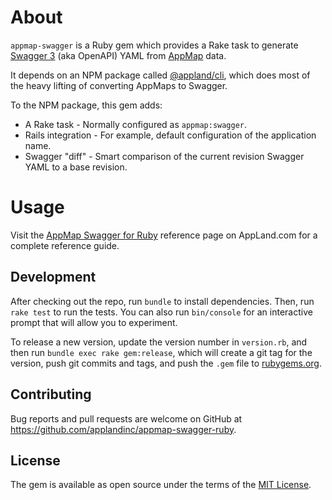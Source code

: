# About

`appmap-swagger` is a Ruby gem which provides a Rake task to generate [Swagger 3](https://swagger.io/specification/) (aka OpenAPI) YAML from [AppMap](https://github.com/applandinc/appmap-ruby) data.

It depends on an NPM package called [@appland/cli](https://www.npmjs.com/package/@appland/cli), which does most of the heavy lifting of converting AppMaps to Swagger.

To the NPM package, this gem adds:

* A Rake task - Normally configured as `appmap:swagger`.
* Rails integration - For example, default configuration of the application name.
* Swagger "diff" - Smart comparison of the current revision Swagger YAML to a base revision.

# Usage

Visit the [AppMap Swagger for Ruby](https://appland.com/docs/reference/appmap-swagger-ruby.html) reference page on AppLand.com for a complete reference guide.

## Development

After checking out the repo, run `bundle` to install dependencies. Then, run `rake test` to run the tests. You can also run `bin/console` for an interactive prompt that will allow you to experiment.

To release a new version, update the version number in `version.rb`, and then run `bundle exec rake gem:release`, which will create a git tag for the version, push git commits and tags, and push the `.gem` file to [rubygems.org](https://rubygems.org).

## Contributing

Bug reports and pull requests are welcome on GitHub at https://github.com/applandinc/appmap-swagger-ruby.

## License

The gem is available as open source under the terms of the [MIT License](https://opensource.org/licenses/MIT).
